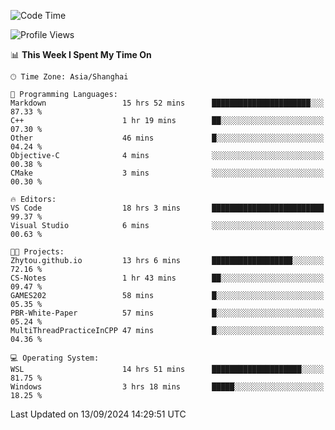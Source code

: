 <!--START_SECTION:waka-->
![Code Time](http://img.shields.io/badge/Code%20Time-1%2C981%20hrs%2050%20mins-blue)

![Profile Views](http://img.shields.io/badge/Profile%20Views-0-blue)

📊 **This Week I Spent My Time On** 

```text
🕑︎ Time Zone: Asia/Shanghai

💬 Programming Languages: 
Markdown                 15 hrs 52 mins      ██████████████████████░░░   87.33 % 
C++                      1 hr 19 mins        ██░░░░░░░░░░░░░░░░░░░░░░░   07.30 % 
Other                    46 mins             █░░░░░░░░░░░░░░░░░░░░░░░░   04.24 % 
Objective-C              4 mins              ░░░░░░░░░░░░░░░░░░░░░░░░░   00.38 % 
CMake                    3 mins              ░░░░░░░░░░░░░░░░░░░░░░░░░   00.30 % 

🔥 Editors: 
VS Code                  18 hrs 3 mins       █████████████████████████   99.37 % 
Visual Studio            6 mins              ░░░░░░░░░░░░░░░░░░░░░░░░░   00.63 % 

🐱‍💻 Projects: 
Zhytou.github.io         13 hrs 6 mins       ██████████████████░░░░░░░   72.16 % 
CS-Notes                 1 hr 43 mins        ██░░░░░░░░░░░░░░░░░░░░░░░   09.47 % 
GAMES202                 58 mins             █░░░░░░░░░░░░░░░░░░░░░░░░   05.35 % 
PBR-White-Paper          57 mins             █░░░░░░░░░░░░░░░░░░░░░░░░   05.24 % 
MultiThreadPracticeInCPP 47 mins             █░░░░░░░░░░░░░░░░░░░░░░░░   04.36 % 

💻 Operating System: 
WSL                      14 hrs 51 mins      ████████████████████░░░░░   81.75 % 
Windows                  3 hrs 18 mins       █████░░░░░░░░░░░░░░░░░░░░   18.25 % 
```


 Last Updated on 13/09/2024 14:29:51 UTC
<!--END_SECTION:waka-->
